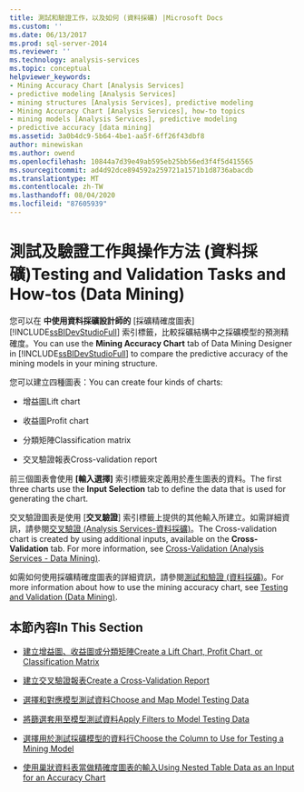 ```yaml
---
title: 測試和驗證工作，以及如何 (資料採礦) |Microsoft Docs
ms.custom: ''
ms.date: 06/13/2017
ms.prod: sql-server-2014
ms.reviewer: ''
ms.technology: analysis-services
ms.topic: conceptual
helpviewer_keywords:
- Mining Accuracy Chart [Analysis Services]
- predictive modeling [Analysis Services]
- mining structures [Analysis Services], predictive modeling
- Mining Accuracy Chart [Analysis Services], how-to topics
- mining models [Analysis Services], predictive modeling
- predictive accuracy [data mining]
ms.assetid: 3a0b4dc9-5b64-4be1-aa5f-6ff26f43dbf8
author: minewiskan
ms.author: owend
ms.openlocfilehash: 10844a7d39e49ab595eb25bb56ed3f4f5d415565
ms.sourcegitcommit: ad4d92dce894592a259721a1571b1d8736abacdb
ms.translationtype: MT
ms.contentlocale: zh-TW
ms.lasthandoff: 08/04/2020
ms.locfileid: "87605939"
---
```

# <a name="testing-and-validation-tasks-and-how-tos-data-mining"></a><span data-ttu-id="84f54-102">測試及驗證工作與操作方法 (資料採礦)</span><span class="sxs-lookup"><span data-stu-id="84f54-102">Testing and Validation Tasks and How-tos (Data Mining)</span></span>
  <span data-ttu-id="84f54-103">您可以在 **中使用資料採礦設計師的** [採礦精確度圖表] [!INCLUDE[ssBIDevStudioFull](../../includes/ssbidevstudiofull-md.md)] 索引標籤，比較採礦結構中之採礦模型的預測精確度。</span><span class="sxs-lookup"><span data-stu-id="84f54-103">You can use the **Mining Accuracy Chart** tab of Data Mining Designer in [!INCLUDE[ssBIDevStudioFull](../../includes/ssbidevstudiofull-md.md)] to compare the predictive accuracy of the mining models in your mining structure.</span></span>  
  
 <span data-ttu-id="84f54-104">您可以建立四種圖表：</span><span class="sxs-lookup"><span data-stu-id="84f54-104">You can create four kinds of charts:</span></span>  
  
-   <span data-ttu-id="84f54-105">增益圖</span><span class="sxs-lookup"><span data-stu-id="84f54-105">Lift chart</span></span>  
  
-   <span data-ttu-id="84f54-106">收益圖</span><span class="sxs-lookup"><span data-stu-id="84f54-106">Profit chart</span></span>  
  
-   <span data-ttu-id="84f54-107">分類矩陣</span><span class="sxs-lookup"><span data-stu-id="84f54-107">Classification matrix</span></span>  
  
-   <span data-ttu-id="84f54-108">交叉驗證報表</span><span class="sxs-lookup"><span data-stu-id="84f54-108">Cross-validation report</span></span>  
  
 <span data-ttu-id="84f54-109">前三個圖表會使用 **[輸入選擇]** 索引標籤來定義用於產生圖表的資料。</span><span class="sxs-lookup"><span data-stu-id="84f54-109">The first three charts use the **Input Selection** tab to define the data that is used for generating the chart.</span></span>  
  
 <span data-ttu-id="84f54-110">交叉驗證圖表是使用 [**交叉驗證**] 索引標籤上提供的其他輸入所建立。如需詳細資訊，請參閱[交叉驗證 &#40;Analysis Services-資料採礦&#41;](cross-validation-analysis-services-data-mining.md)。</span><span class="sxs-lookup"><span data-stu-id="84f54-110">The Cross-validation chart is created by using additional inputs, available on the **Cross-Validation** tab. For more information, see [Cross-Validation &#40;Analysis Services - Data Mining&#41;](cross-validation-analysis-services-data-mining.md).</span></span>  
  
 <span data-ttu-id="84f54-111">如需如何使用採礦精確度圖表的詳細資訊，請參閱[測試和驗證 &#40;資料採礦&#41;](testing-and-validation-data-mining.md)。</span><span class="sxs-lookup"><span data-stu-id="84f54-111">For more information about how to use the mining accuracy chart, see [Testing and Validation &#40;Data Mining&#41;](testing-and-validation-data-mining.md).</span></span>  
  
## <a name="in-this-section"></a><span data-ttu-id="84f54-112">本節內容</span><span class="sxs-lookup"><span data-stu-id="84f54-112">In This Section</span></span>  
  
-   [<span data-ttu-id="84f54-113">建立增益圖、收益圖或分類矩陣</span><span class="sxs-lookup"><span data-stu-id="84f54-113">Create a Lift Chart, Profit Chart, or Classification Matrix</span></span>](create-a-lift-chart-profit-chart-or-classification-matrix.md)  
  
-   [<span data-ttu-id="84f54-114">建立交叉驗證報表</span><span class="sxs-lookup"><span data-stu-id="84f54-114">Create a Cross-Validation Report</span></span>](create-a-cross-validation-report.md)  
  
-   [<span data-ttu-id="84f54-115">選擇和對應模型測試資料</span><span class="sxs-lookup"><span data-stu-id="84f54-115">Choose and Map Model Testing Data</span></span>](choose-and-map-model-testing-data.md)  
  
-   [<span data-ttu-id="84f54-116">將篩選套用至模型測試資料</span><span class="sxs-lookup"><span data-stu-id="84f54-116">Apply Filters to Model Testing Data</span></span>](apply-filters-to-model-testing-data.md)  
  
-   [<span data-ttu-id="84f54-117">選擇用於測試採礦模型的資料行</span><span class="sxs-lookup"><span data-stu-id="84f54-117">Choose the Column to Use for Testing a Mining Model</span></span>](choose-the-column-to-use-for-testing-a-mining-model.md)  
  
-   [<span data-ttu-id="84f54-118">使用巢狀資料表當做精確度圖表的輸入</span><span class="sxs-lookup"><span data-stu-id="84f54-118">Using Nested Table Data as an Input for an Accuracy Chart</span></span>](using-nested-table-data-as-an-input-for-an-accuracy-chart.md)  
  
  
